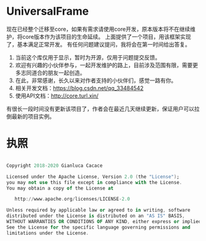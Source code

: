 # UniversalFrame
现在已经整个迁移至core，如果有需求请使用core开发，原本版本将不在继续维护，将core版本作为该项目的生命延续。
上面提供了一个项目，用该框架实现了，基本满足正常开发。
有任何问题建议提问，我将会在第一时间给出答复。

1. 当前这个库仅用于显示，暂时为开源，仅用于问题提交反馈。
2. 欢迎有兴趣的小伙伴参与，一起开发维护的路上，目前涉及范围有限，需要更多志同道合的朋友一起创造。
3. 在此，非常感谢，长久以来对作者支持的小伙伴们，感觉一路有你。
4. 相关开发文档：https://blog.csdn.net/qq_33484542
5. 使用API文档：http://core.turl.xin/

有很长一段时间没有更新该项目了，作者会在最近几天继续更新，保证用户可以拉倒最新的项目实例。

# 执照
``` a

Copyright 2018-2020 Gianluca Cacace

Licensed under the Apache License, Version 2.0 (the "License");
you may not use this file except in compliance with the License.
You may obtain a copy of the License at

   http://www.apache.org/licenses/LICENSE-2.0

Unless required by applicable law or agreed to in writing, software
distributed under the License is distributed on an "AS IS" BASIS,
WITHOUT WARRANTIES OR CONDITIONS OF ANY KIND, either express or implied.
See the License for the specific language governing permissions and
limitations under the License.

```

